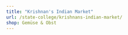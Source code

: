 ```yaml
---
title: "Krishnan's Indian Market"
url: /state-college/krishnans-indian-market/
shop: Gemüse & Obst
---
```

